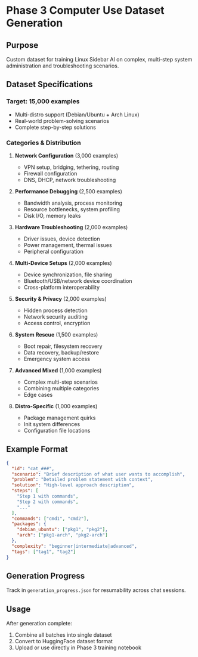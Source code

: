 # Phase 3 Computer Use Dataset Generation

## Purpose
Custom dataset for training Linux Sidebar AI on complex, multi-step system administration and troubleshooting scenarios.

## Dataset Specifications

### Target: 15,000 examples
- Multi-distro support (Debian/Ubuntu + Arch Linux)
- Real-world problem-solving scenarios
- Complete step-by-step solutions

### Categories & Distribution

1. **Network Configuration** (3,000 examples)
   - VPN setup, bridging, tethering, routing
   - Firewall configuration
   - DNS, DHCP, network troubleshooting

2. **Performance Debugging** (2,500 examples)
   - Bandwidth analysis, process monitoring
   - Resource bottlenecks, system profiling
   - Disk I/O, memory leaks

3. **Hardware Troubleshooting** (2,000 examples)
   - Driver issues, device detection
   - Power management, thermal issues
   - Peripheral configuration

4. **Multi-Device Setups** (2,000 examples)
   - Device synchronization, file sharing
   - Bluetooth/USB/network device coordination
   - Cross-platform interoperability

5. **Security & Privacy** (2,000 examples)
   - Hidden process detection
   - Network security auditing
   - Access control, encryption

6. **System Rescue** (1,500 examples)
   - Boot repair, filesystem recovery
   - Data recovery, backup/restore
   - Emergency system access

7. **Advanced Mixed** (1,000 examples)
   - Complex multi-step scenarios
   - Combining multiple categories
   - Edge cases

8. **Distro-Specific** (1,000 examples)
   - Package management quirks
   - Init system differences
   - Configuration file locations

## Example Format

```json
{
  "id": "cat_###",
  "scenario": "Brief description of what user wants to accomplish",
  "problem": "Detailed problem statement with context",
  "solution": "High-level approach description",
  "steps": [
    "Step 1 with commands",
    "Step 2 with commands",
    "..."
  ],
  "commands": ["cmd1", "cmd2"],
  "packages": {
    "debian_ubuntu": ["pkg1", "pkg2"],
    "arch": ["pkg1-arch", "pkg2-arch"]
  },
  "complexity": "beginner|intermediate|advanced",
  "tags": ["tag1", "tag2"]
}
```

## Generation Progress

Track in `generation_progress.json` for resumability across chat sessions.

## Usage

After generation complete:
1. Combine all batches into single dataset
2. Convert to HuggingFace dataset format
3. Upload or use directly in Phase 3 training notebook
